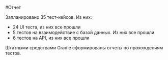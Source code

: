 #Отчет

Запланировано 35 тест-кейсов. Из них:
- 24 UI теста, из них все прошли
- 5 тестов на взаимодействие с базой данных. Из них все прошли
- 6 тестов на API, из них все прошли

Штатными средствами Gradle сформированы отчеты по прохождениям тестов. 


